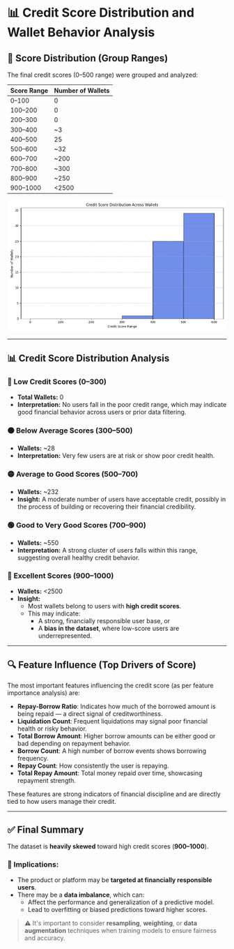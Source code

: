 # 📊 Credit Score Distribution and Wallet Behavior Analysis

## 🎯 Score Distribution (Group Ranges)

The final credit scores (0–500 range) were grouped and analyzed:

| Score Range | Number of Wallets |
|-------------|-------------------|
| 0–100       | 0                 |
| 100–200     | 0                 |
| 200–300     | 0                 |
| 300–400     | ~3                |
| 400–500     | 25                |
| 500–600     | ~32               |
| 600–700     | ~200                |
| 700–800     | ~300                 |
| 800–900     | ~250                |
| 900–1000    | <2500                |


![Score Distribution](score_distribution.png)

---

## 📊 Credit Score Distribution Analysis

### 🔴 Low Credit Scores (0–300)
- **Total Wallets:** 0  
- **Interpretation:** No users fall in the poor credit range, which may indicate good financial behavior across users or prior data filtering.

### 🟠 Below Average Scores (300–500)
- **Wallets:** ~28  
- **Interpretation:** Very few users are at risk or show poor credit health.

### 🟡 Average to Good Scores (500–700)
- **Wallets:** ~232  
- **Insight:** A moderate number of users have acceptable credit, possibly in the process of building or recovering their financial credibility.

### 🟢 Good to Very Good Scores (700–900)
- **Wallets:** ~550  
- **Interpretation:** A strong cluster of users falls within this range, suggesting overall healthy credit behavior.

### 🔵 Excellent Scores (900–1000)
- **Wallets:** <2500  
- **Insight:**  
  - Most wallets belong to users with **high credit scores**.  
  - This may indicate:
    - A strong, financially responsible user base, or  
    - A **bias in the dataset**, where low-score users are underrepresented.

---

## 🔍 Feature Influence (Top Drivers of Score)

The most important features influencing the credit score (as per feature importance analysis) are:

- **Repay-Borrow Ratio**: Indicates how much of the borrowed amount is being repaid — a direct signal of creditworthiness.
- **Liquidation Count**: Frequent liquidations may signal poor financial health or risky behavior.
- **Total Borrow Amount**: Higher borrow amounts can be either good or bad depending on repayment behavior.
- **Borrow Count**: A high number of borrow events shows borrowing frequency.
- **Repay Count**: How consistently the user is repaying.
- **Total Repay Amount**: Total money repaid over time, showcasing repayment strength.

These features are strong indicators of financial discipline and are directly tied to how users manage their credit.

---

## ✅ Final Summary

The dataset is **heavily skewed** toward high credit scores (**900–1000**).

### 📌 Implications:
- The product or platform may be **targeted at financially responsible users**.
- There may be a **data imbalance**, which can:
  - Affect the performance and generalization of a predictive model.
  - Lead to overfitting or biased predictions toward higher scores.

> ⚠️ It's important to consider **resampling**, **weighting**, or **data augmentation** techniques when training models to ensure fairness and accuracy.
